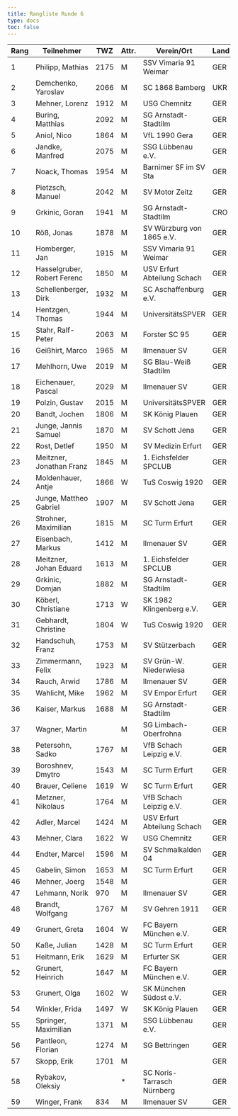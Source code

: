 ```yaml
---
title: Rangliste Runde 6
type: docs
toc: false
---
```


| Rang | Teilnehmer                  | TWZ  | Attr. | Verein/Ort                  | Land | S   | R   | V   | Punkte | Buchh | SoBerg | DiVerg |
| ---- | --------------------------- | ---- | ----- | --------------------------- | ---- | --- | --- | --- | ------ | ----- | ------ | ------ |
| 1    | Philipp, Mathias            | 2175 | M     | SSV Vimaria 91 Weimar       | GER  | 5   | 1   | 0   | 5.5    | 25.0  | 22.25  | ---    |
| 2    | Demchenko, Yaroslav         | 2066 | M     | SC 1868 Bamberg             | UKR  | 5   | 1   | 0   | 5.5    | 24.0  | 21.25  | ---    |
| 3    | Mehner, Lorenz              | 1912 | M     | USG Chemnitz                | GER  | 5   | 0   | 1   | 5.0    | 21.5  | 16.00  | ---    |
| 4    | Buring, Matthias            | 2092 | M     | SG Arnstadt-Stadtilm        | GER  | 3   | 3   | 0   | 4.5    | 22.0  | 16.00  | ---    |
| 5    | Aniol, Nico                 | 1864 | M     | VfL 1990 Gera               | GER  | 3   | 3   | 0   | 4.5    | 20.0  | 14.25  | ---    |
| 6    | Jandke, Manfred             | 2075 | M     | SSG Lübbenau e.V.           | GER  | 4   | 0   | 2   | 4.0    | 23.0  | 12.00  | ---    |
| 7    | Noack, Thomas               | 1954 | M     | Barnimer SF im SV Sta       | GER  | 3   | 2   | 1   | 4.0    | 22.5  | 12.75  | ---    |
| 8    | Pietzsch, Manuel            | 2042 | M     | SV Motor Zeitz              | GER  | 3   | 2   | 1   | 4.0    | 21.5  | 14.25  | ---    |
| 9    | Grkinic, Goran              | 1941 | M     | SG Arnstadt-Stadtilm        | CRO  | 3   | 2   | 1   | 4.0    | 19.5  | 11.25  | ---    |
| 10   | Röß, Jonas                  | 1878 | M     | SV Würzburg von 1865 e.V.   | GER  | 3   | 2   | 1   | 4.0    | 19.0  | 11.75  | ---    |
| 11   | Homberger, Jan              | 1915 | M     | SSV Vimaria 91 Weimar       | GER  | 4   | 0   | 2   | 4.0    | 19.0  | 10.00  | ---    |
| 12   | Hasselgruber, Robert Ferenc | 1850 | M     | USV Erfurt Abteilung Schach | GER  | 3   | 2   | 1   | 4.0    | 18.0  | 10.50  | ---    |
| 13   | Schellenberger, Dirk        | 1932 | M     | SC Aschaffenburg e.V.       | GER  | 3   | 2   | 1   | 4.0    | 18.0  | 10.25  | ---    |
| 14   | Hentzgen, Thomas            | 1944 | M     | UniversitätsSPVER           | GER  | 3   | 2   | 1   | 4.0    | 17.0  | 10.50  | ---    |
| 15   | Stahr, Ralf-Peter           | 2063 | M     | Forster SC 95               | GER  | 3   | 1   | 2   | 3.5    | 24.5  | 12.25  | ---    |
| 16   | Geißhirt, Marco             | 1965 | M     | Ilmenauer SV                | GER  | 3   | 1   | 2   | 3.5    | 23.0  | 12.25  | ---    |
| 17   | Mehlhorn, Uwe               | 2019 | M     | SG Blau-Weiß Stadtilm       | GER  | 3   | 1   | 2   | 3.5    | 22.0  | 10.00  | ---    |
| 18   | Eichenauer, Pascal          | 2029 | M     | Ilmenauer SV                | GER  | 3   | 1   | 2   | 3.5    | 21.5  | 11.50  | ---    |
| 19   | Polzin, Gustav              | 2015 | M     | UniversitätsSPVER           | GER  | 2   | 3   | 1   | 3.5    | 19.5  | 10.50  | ---    |
| 20   | Bandt, Jochen               | 1806 | M     | SK König Plauen             | GER  | 1   | 5   | 0   | 3.5    | 18.5  | 10.00  | ---    |
| 21   | Junge, Jannis Samuel        | 1870 | M     | SV Schott Jena              | GER  | 3   | 1   | 2   | 3.5    | 18.5  | 8.75   | ---    |
| 22   | Rost, Detlef                | 1950 | M     | SV Medizin Erfurt           | GER  | 1   | 5   | 0   | 3.5    | 18.0  | 10.00  | ---    |
| 23   | Meitzner, Jonathan Franz    | 1845 | M     | 1. Eichsfelder SPCLUB       | GER  | 3   | 1   | 2   | 3.5    | 17.5  | 8.50   | ---    |
| 24   | Moldenhauer, Antje          | 1866 | W     | TuS Coswig 1920             | GER  | 3   | 1   | 2   | 3.5    | 16.5  | 8.75   | ---    |
| 25   | Junge, Mattheo Gabriel      | 1907 | M     | SV Schott Jena              | GER  | 3   | 1   | 2   | 3.5    | 16.0  | 6.75   | ---    |
| 26   | Strohner, Maximilian        | 1815 | M     | SC Turm Erfurt              | GER  | 3   | 1   | 2   | 3.5    | 15.5  | 7.00   | ---    |
| 27   | Eisenbach, Markus           | 1412 | M     | Ilmenauer SV                | GER  | 2   | 2   | 2   | 3.0    | 21.0  | 9.50   | ---    |
| 28   | Meitzner, Johan Eduard      | 1613 | M     | 1. Eichsfelder SPCLUB       | GER  | 2   | 2   | 2   | 3.0    | 20.5  | 9.75   | ---    |
| 29   | Grkinic, Domjan             | 1882 | M     | SG Arnstadt-Stadtilm        | GER  | 2   | 2   | 2   | 3.0    | 20.5  | 9.25   | ---    |
| 30   | Köberl, Christiane          | 1713 | W     | SK 1982 Klingenberg e.V.    | GER  | 3   | 0   | 3   | 3.0    | 19.0  | 7.00   | ---    |
| 31   | Gebhardt, Christine         | 1804 | W     | TuS Coswig 1920             | GER  | 3   | 0   | 3   | 3.0    | 19.0  | 6.50   | ---    |
| 32   | Handschuh, Franz            | 1753 | M     | SV Stützerbach              | GER  | 3   | 0   | 3   | 3.0    | 19.0  | 5.50   | ---    |
| 33   | Zimmermann, Felix           | 1923 | M     | SV Grün-W. Niederwiesa      | GER  | 2   | 2   | 1   | 3.0    | 18.5  | 8.25   | ---    |
| 34   | Rauch, Arwid                | 1786 | M     | Ilmenauer SV                | GER  | 3   | 0   | 3   | 3.0    | 17.5  | 6.50   | ---    |
| 35   | Wahlicht, Mike              | 1962 | M     | SV Empor Erfurt             | GER  | 2   | 2   | 2   | 3.0    | 17.0  | 7.00   | ---    |
| 36   | Kaiser, Markus              | 1688 | M     | SG Arnstadt-Stadtilm        | GER  | 2   | 2   | 2   | 3.0    | 16.0  | 6.25   | ---    |
| 37   | Wagner, Martin              |      | M     | SG Limbach-Oberfrohna       | GER  | 1   | 3   | 2   | 2.5    | 20.5  | 7.75   | ---    |
| 38   | Petersohn, Sadko            | 1767 | M     | VfB Schach Leipzig e.V.     | GER  | 2   | 1   | 3   | 2.5    | 19.5  | 6.00   | ---    |
| 39   | Boroshnev, Dmytro           | 1543 | M     | SC Turm Erfurt              | GER  | 2   | 1   | 3   | 2.5    | 19.5  | 5.75   | ---    |
| 40   | Brauer, Celiene             | 1619 | W     | SC Turm Erfurt              | GER  | 2   | 1   | 3   | 2.5    | 18.0  | 5.50   | ---    |
| 41   | Metzner, Nikolaus           | 1764 | M     | VfB Schach Leipzig e.V.     | GER  | 2   | 1   | 3   | 2.5    | 16.0  | 5.75   | ---    |
| 42   | Adler, Marcel               | 1424 | M     | USV Erfurt Abteilung Schach | GER  | 2   | 1   | 3   | 2.5    | 14.5  | 4.50   | ---    |
| 43   | Mehner, Clara               | 1622 | W     | USG Chemnitz                | GER  | 2   | 1   | 3   | 2.5    | 13.5  | 2.75   | ---    |
| 44   | Endter, Marcel              | 1596 | M     | SV Schmalkalden 04          | GER  | 1   | 2   | 3   | 2.0    | 17.5  | 5.50   | ---    |
| 45   | Gabelin, Simon              | 1653 | M     | SC Turm Erfurt              | GER  | 1   | 2   | 3   | 2.0    | 17.0  | 3.75   | ---    |
| 46   | Mehner, Joerg               | 1548 | M     |                             | GER  | 2   | 0   | 4   | 2.0    | 16.5  | 3.00   | ---    |
| 47   | Lehmann, Norik              | 970  | M     | Ilmenauer SV                | GER  | 2   | 0   | 4   | 2.0    | 16.0  | 4.00   | ---    |
| 48   | Brandt, Wolfgang            | 1767 | M     | SV Gehren 1911              | GER  | 1   | 2   | 3   | 2.0    | 15.0  | 4.00   | ---    |
| 49   | Grunert, Greta              | 1604 | W     | FC Bayern München e.V.      | GER  | 2   | 0   | 4   | 2.0    | 15.0  | 3.00   | ---    |
| 50   | Kaße, Julian                | 1428 | M     | SC Turm Erfurt              | GER  | 1   | 2   | 3   | 2.0    | 13.5  | 3.00   | ---    |
| 51   | Heitmann, Erik              | 1629 | M     | Erfurter SK                 | GER  | 2   | 0   | 4   | 2.0    | 13.5  | 1.00   | ---    |
| 52   | Grunert, Heinrich           | 1647 | M     | FC Bayern München e.V.      | GER  | 1   | 2   | 3   | 2.0    | 13.0  | 2.00   | ---    |
| 53   | Grunert, Olga               | 1602 | W     | SK München Südost e.V.      | GER  | 2   | 0   | 4   | 2.0    | 12.5  | 2.00   | ---    |
| 54   | Winkler, Frida              | 1497 | W     | SK König Plauen             | GER  | 1   | 1   | 4   | 1.5    | 18.0  | 3.75   | ---    |
| 55   | Springer, Maximilian        | 1371 | M     | SSG Lübbenau e.V.           | GER  | 1   | 1   | 4   | 1.5    | 15.0  | 1.75   | ---    |
| 56   | Pantleon, Florian           | 1274 | M     | SG Bettringen               | GER  | 1   | 0   | 5   | 1.0    | 14.5  | 1.00   | ---    |
| 57   | Skopp, Erik                 | 1701 | M     |                             | GER  | 1   | 0   | 5   | 1.0    | 10.5  | 0.00   | ---    |
| 58   | Rybakov, Oleksiy            |      | \*    | SC Noris-Tarrasch Nürnberg  | GER  | 0   | 1   | 2   | 0.5    | 10.0  | 1.75   | ---    |
| 59   | Winger, Frank               | 834  | M     | Ilmenauer SV                | GER  | 0   | 0   | 6   | 0.0    | 12.5  | 0.00   | ---    |
